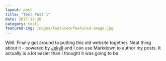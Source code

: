 ```yaml
---
layout: post
title: "Test Post 1"
date: 2017-12-20
category: test1
featured-img: images/featured/featured-image.jpg
---
```


Well. Finally got around to putting this old website together. Neat thing about it - powered by [Jekyll](http://jekyllrb.com) and I can use Markdown to author my posts. It actually is a lot easier than I thought it was going to be.